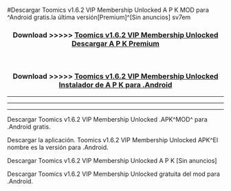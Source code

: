 #Descargar Toomics v1.6.2 VIP Membership Unlocked  A P K MOD para ^Android gratis.la última versión[Premium]^[Sin anuncios] sv7em



<div align="center">
<h3>Download >>>>> <a href="https://es-web.web.app/?es= Toomics v1.6.2 VIP Membership Unlocked ">Toomics v1.6.2 VIP Membership Unlocked  Descargar A P K Premium</a></h3><br>

<h3>Download >>>>> <a href="https://es-web.web.app/?es= Toomics v1.6.2 VIP Membership Unlocked ">Toomics v1.6.2 VIP Membership Unlocked  Instalador de A P K para .Android</a></h3>
</div>


----------------------------------------------------------

----------------------------------------------------------

----------------------------------------------------------

Descargar Toomics v1.6.2 VIP Membership Unlocked  .APK^MOD^ para .Android gratis.

Descargar la aplicación. Toomics v1.6.2 VIP Membership Unlocked  APK^El nombre es la versión para .Android.

Descargar Toomics v1.6.2 VIP Membership Unlocked  A P K [Sin anuncios]

Descargar Toomics v1.6.2 VIP Membership Unlocked  gratuita del mod para .Android.